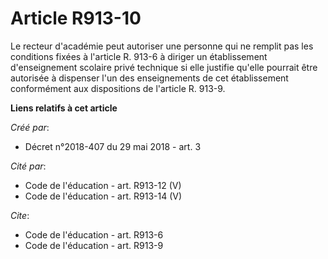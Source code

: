 # Article R913-10

Le recteur d'académie peut autoriser une personne qui ne remplit pas les conditions fixées à l'article R. 913-6 à diriger un
établissement d'enseignement scolaire privé technique si elle justifie qu'elle pourrait être autorisée à dispenser l'un des
enseignements de cet établissement conformément aux dispositions de l'article R. 913-9.

**Liens relatifs à cet article**

_Créé par_:

  - Décret n°2018-407 du 29 mai 2018 - art. 3

_Cité par_:

  - Code de l'éducation - art. R913-12 (V)
  - Code de l'éducation - art. R913-14 (V)

_Cite_:

  - Code de l'éducation - art. R913-6
  - Code de l'éducation - art. R913-9
